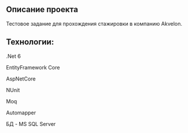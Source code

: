 ## Описание проекта

Тестовое задание для прохождения стажировки в компанию Akvelon.

## Технологии: 
.Net 6

EntityFramework Core

AspNetCore


NUnit

Moq

Automapper

БД - MS SQL Server

